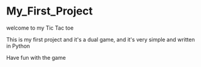 # My_First_Project
welcome to my Tic Tac toe

This is my first project and it's a dual game, and it's very simple and written in Python

Have fun with the game
